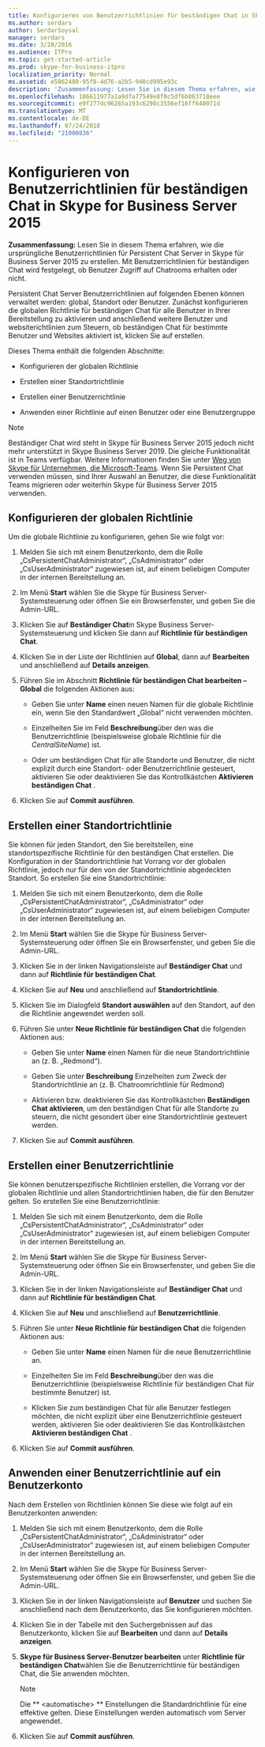 ```yaml
---
title: Konfigurieren von Benutzerrichtlinien für beständigen Chat in Skype for Business Server 2015
ms.author: serdars
author: SerdarSoysal
manager: serdars
ms.date: 3/28/2016
ms.audience: ITPro
ms.topic: get-started-article
ms.prod: skype-for-business-itpro
localization_priority: Normal
ms.assetid: e5862480-95f8-4d76-a2b5-940cd995e93c
description: 'Zusammenfassung: Lesen Sie in diesem Thema erfahren, wie die ursprüngliche Benutzerrichtlinien für Persistent Chat Server in Skype für Business Server 2015 zu erstellen. Mit Benutzerrichtlinien für beständigen Chat wird festgelegt, ob Benutzer Zugriff auf Chatrooms erhalten oder nicht.'
ms.openlocfilehash: 186611977a1a9dfa77549e8f0c5df6b863718eee
ms.sourcegitcommit: e9f277dc96265a193c6298c3556ef16ff640071d
ms.translationtype: MT
ms.contentlocale: de-DE
ms.lasthandoff: 07/24/2018
ms.locfileid: "21000836"
---
```

# <a name="configure-persistent-chat-user-policies-in-skype-for-business-server-2015"></a>Konfigurieren von Benutzerrichtlinien für beständigen Chat in Skype for Business Server 2015
 
**Zusammenfassung:** Lesen Sie in diesem Thema erfahren, wie die ursprüngliche Benutzerrichtlinien für Persistent Chat Server in Skype für Business Server 2015 zu erstellen. Mit Benutzerrichtlinien für beständigen Chat wird festgelegt, ob Benutzer Zugriff auf Chatrooms erhalten oder nicht.
  
Persistent Chat Server Benutzerrichtlinien auf folgenden Ebenen können verwaltet werden: global, Standort oder Benutzer. Zunächst konfigurieren die globalen Richtlinie für beständigen Chat für alle Benutzer in Ihrer Bereitstellung zu aktivieren und anschließend weitere Benutzer und websiterichtlinien zum Steuern, ob beständigen Chat für bestimmte Benutzer und Websites aktiviert ist, klicken Sie auf erstellen.
  
Dieses Thema enthält die folgenden Abschnitte:
  
- Konfigurieren der globalen Richtlinie
    
- Erstellen einer Standortrichtlinie
    
- Erstellen einer Benutzerrichtlinie
    
- Anwenden einer Richtlinie auf einen Benutzer oder eine Benutzergruppe
    
> [!NOTE] 
> Beständiger Chat wird steht in Skype für Business Server 2015 jedoch nicht mehr unterstützt in Skype Business Server 2019. Die gleiche Funktionalität ist in Teams verfügbar. Weitere Informationen finden Sie unter [Weg von Skype für Unternehmen, die Microsoft-Teams](/microsoftteams/journey-skypeforbusiness-teams). Wenn Sie Persistent Chat verwenden müssen, sind Ihrer Auswahl an Benutzer, die diese Funktionalität Teams migrieren oder weiterhin Skype für Business Server 2015 verwenden.

## <a name="configure-the-global-policy"></a>Konfigurieren der globalen Richtlinie

Um die globale Richtlinie zu konfigurieren, gehen Sie wie folgt vor:
  
1. Melden Sie sich mit einem Benutzerkonto, dem die Rolle „CsPersistentChatAdministrator“, „CsAdministrator“ oder „CsUserAdministrator“ zugewiesen ist, auf einem beliebigen Computer in der internen Bereitstellung an.
    
2. Im Menü **Start** wählen Sie die Skype für Business Server-Systemsteuerung oder öffnen Sie ein Browserfenster, und geben Sie die Admin-URL.
    
3. Klicken Sie auf **Beständiger Chat**in Skype Business Server-Systemsteuerung und klicken Sie dann auf **Richtlinie für beständigen Chat**.
    
4. Klicken Sie in der Liste der Richtlinien auf **Global**, dann auf **Bearbeiten** und anschließend auf **Details anzeigen**.
    
5. Führen Sie im Abschnitt **Richtlinie für beständigen Chat bearbeiten – Global** die folgenden Aktionen aus: 
    
   - Geben Sie unter **Name** einen neuen Namen für die globale Richtlinie ein, wenn Sie den Standardwert „Global“ nicht verwenden möchten.
    
   - Einzelheiten Sie im Feld **Beschreibung**über den was die Benutzerrichtlinie (beispielsweise globale Richtlinie für die _CentralSiteName_) ist.
    
   - Oder um beständigen Chat für alle Standorte und Benutzer, die nicht explizit durch eine Standort- oder Benutzerrichtlinie gesteuert, aktivieren Sie oder deaktivieren Sie das Kontrollkästchen **Aktivieren beständigen Chat** .
    
6. Klicken Sie auf **Commit ausführen**.
    
## <a name="create-a-site-policy"></a>Erstellen einer Standortrichtlinie

Sie können für jeden Standort, den Sie bereitstellen, eine standortspezifische Richtlinie für den beständigen Chat erstellen. Die Konfiguration in der Standortrichtlinie hat Vorrang vor der globalen Richtlinie, jedoch nur für den von der Standortrichtlinie abgedeckten Standort. So erstellen Sie eine Standortrichtlinie:
  
1. Melden Sie sich mit einem Benutzerkonto, dem die Rolle „CsPersistentChatAdministrator“, „CsAdministrator“ oder „CsUserAdministrator“ zugewiesen ist, auf einem beliebigen Computer in der internen Bereitstellung an.
    
2. Im Menü **Start** wählen Sie die Skype für Business Server-Systemsteuerung oder öffnen Sie ein Browserfenster, und geben Sie die Admin-URL.
    
3. Klicken Sie in der linken Navigationsleiste auf **Beständiger Chat** und dann auf **Richtlinie für beständigen Chat**.
    
4. Klicken Sie auf **Neu** und anschließend auf **Standortrichtlinie**.
    
5. Klicken Sie im Dialogfeld **Standort auswählen** auf den Standort, auf den die Richtlinie angewendet werden soll.
    
6. Führen Sie unter **Neue Richtlinie für beständigen Chat** die folgenden Aktionen aus:
    
   - Geben Sie unter **Name** einen Namen für die neue Standortrichtlinie an (z. B. „Redmond“).
    
   - Geben Sie unter **Beschreibung** Einzelheiten zum Zweck der Standortrichtlinie an (z. B. Chatroomrichtlinie für Redmond)
    
   - Aktivieren bzw. deaktivieren Sie das Kontrollkästchen **Beständigen Chat aktivieren**, um den beständigen Chat für alle Standorte zu steuern, die nicht gesondert über eine Standortrichtlinie gesteuert werden.
    
7. Klicken Sie auf **Commit ausführen**.
    
## <a name="create-a-user-policy"></a>Erstellen einer Benutzerrichtlinie

Sie können benutzerspezifische Richtlinien erstellen, die Vorrang vor der globalen Richtlinie und allen Standortrichtlinien haben, die für den Benutzer gelten. So erstellen Sie eine Benutzerrichtlinie:
  
1. Melden Sie sich mit einem Benutzerkonto, dem die Rolle „CsPersistentChatAdministrator“, „CsAdministrator“ oder „CsUserAdministrator“ zugewiesen ist, auf einem beliebigen Computer in der internen Bereitstellung an.
    
2. Im Menü **Start** wählen Sie die Skype für Business Server-Systemsteuerung oder öffnen Sie ein Browserfenster, und geben Sie die Admin-URL.
    
3. Klicken Sie in der linken Navigationsleiste auf **Beständiger Chat** und dann auf **Richtlinie für beständigen Chat**.
    
4. Klicken Sie auf **Neu** und anschließend auf **Benutzerrichtlinie**.
    
5. Führen Sie unter **Neue Richtlinie für beständigen Chat** die folgenden Aktionen aus:
    
   - Geben Sie unter **Name** einen Namen für die neue Benutzerrichtlinie an.
    
   - Einzelheiten Sie im Feld **Beschreibung**über den was die Benutzerrichtlinie (beispielsweise Richtlinie für beständigen Chat für bestimmte Benutzer) ist.
    
   - Klicken Sie zum beständigen Chat für alle Benutzer festlegen möchten, die nicht explizit über eine Benutzerrichtlinie gesteuert werden, aktivieren Sie oder deaktivieren Sie das Kontrollkästchen **Aktivieren beständigen Chat** .
    
6. Klicken Sie auf **Commit ausführen**.
    
## <a name="apply-a-policy-to-a-user-account"></a>Anwenden einer Benutzerrichtlinie auf ein Benutzerkonto

Nach dem Erstellen von Richtlinien können Sie diese wie folgt auf ein Benutzerkonten anwenden:
  
1. Melden Sie sich mit einem Benutzerkonto, dem die Rolle „CsPersistentChatAdministrator“, „CsAdministrator“ oder „CsUserAdministrator“ zugewiesen ist, auf einem beliebigen Computer in der internen Bereitstellung an.
    
2. Im Menü **Start** wählen Sie die Skype für Business Server-Systemsteuerung oder öffnen Sie ein Browserfenster, und geben Sie die Admin-URL.
    
3. Klicken Sie in der linken Navigationsleiste auf **Benutzer** und suchen Sie anschließend nach dem Benutzerkonto, das Sie konfigurieren möchten.
    
4. Klicken Sie in der Tabelle mit den Suchergebnissen auf das Benutzerkonto, klicken Sie auf **Bearbeiten** und dann auf **Details anzeigen**.
    
5. **Skype für Business Server-Benutzer bearbeiten** unter **Richtlinie für beständigen Chat**wählen Sie die Benutzerrichtlinie für beständigen Chat, die Sie anwenden möchten.
    
    > [!NOTE]
    > Die ** \<automatische\> ** Einstellungen die Standardrichtlinie für eine effektive gelten. Diese Einstellungen werden automatisch vom Server angewendet.
  
6. Klicken Sie auf **Commit ausführen**.
    

